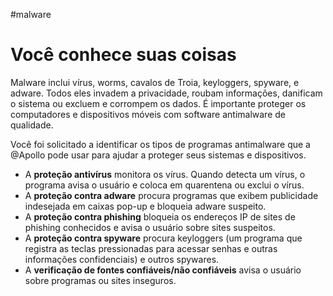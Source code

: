#malware
# Você conhece suas coisas

Malware inclui vírus, worms, cavalos de Troia, keyloggers, spyware, e adware. Todos eles invadem a privacidade, roubam informações, danificam o sistema ou excluem e corrompem os dados. É importante proteger os computadores e dispositivos móveis com software antimalware de qualidade.

Você foi solicitado a identificar os tipos de programas antimalware que a @Apollo pode usar para ajudar a proteger seus sistemas e dispositivos.

- A **proteção antivírus** monitora os vírus. Quando detecta um vírus, o programa avisa o usuário e coloca em quarentena ou exclui o vírus.
- A **proteção contra adware** procura programas que exibem publicidade indesejada em caixas pop-up e bloqueia adware suspeito.
- A **proteção contra phishing** bloqueia os endereços IP de sites de phishing conhecidos e avisa o usuário sobre sites suspeitos.
- A **proteção contra spyware** procura keyloggers (um programa que registra as teclas pressionadas para acessar senhas e outras informações confidenciais) e outros spywares.
- A **verificação de fontes confiáveis/não confiáveis** avisa o usuário sobre programas ou sites inseguros.